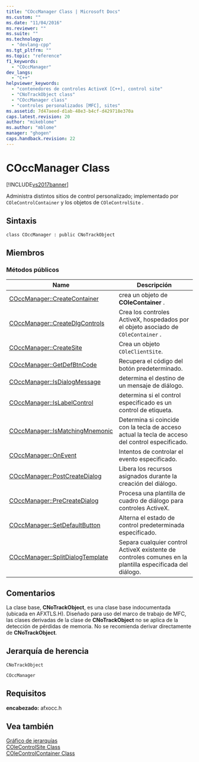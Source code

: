 ```yaml
---
title: "COccManager Class | Microsoft Docs"
ms.custom: ""
ms.date: "11/04/2016"
ms.reviewer: ""
ms.suite: ""
ms.technology: 
  - "devlang-cpp"
ms.tgt_pltfrm: ""
ms.topic: "reference"
f1_keywords: 
  - "COccManager"
dev_langs: 
  - "C++"
helpviewer_keywords: 
  - "contenedores de controles ActiveX [C++], control site"
  - "CNoTrackObject class"
  - "COccManager class"
  - "controles personalizados [MFC], sites"
ms.assetid: 7d47aeed-d1ab-48e3-b4cf-d429718e370a
caps.latest.revision: 20
author: "mikeblome"
ms.author: "mblome"
manager: "ghogen"
caps.handback.revision: 22
---
```

# COccManager Class
[!INCLUDE[vs2017banner](../../assembler/inline/includes/vs2017banner.md)]

Administra distintos sitios de control personalizado; implementado por `COleControlContainer` y los objetos de `COleControlSite` .  
  
## Sintaxis  
  
```  
class COccManager : public CNoTrackObject  
```  
  
## Miembros  
  
### Métodos públicos  
  
|Name|Descripción|  
|----------|-----------------|  
|[COccManager::CreateContainer](../Topic/COccManager::CreateContainer.md)|crea un objeto de **COleContainer** .|  
|[COccManager::CreateDlgControls](../Topic/COccManager::CreateDlgControls.md)|Crea los controles ActiveX, hospedados por el objeto asociado de `COleContainer` .|  
|[COccManager::CreateSite](../Topic/COccManager::CreateSite.md)|Crea un objeto `COleClientSite`.|  
|[COccManager::GetDefBtnCode](../Topic/COccManager::GetDefBtnCode.md)|Recupera el código del botón predeterminado.|  
|[COccManager::IsDialogMessage](../Topic/COccManager::IsDialogMessage.md)|determina el destino de un mensaje de diálogo.|  
|[COccManager::IsLabelControl](../Topic/COccManager::IsLabelControl.md)|determina si el control especificado es un control de etiqueta.|  
|[COccManager::IsMatchingMnemonic](../Topic/COccManager::IsMatchingMnemonic.md)|Determina si coincide con la tecla de acceso actual la tecla de acceso del control especificado.|  
|[COccManager::OnEvent](../Topic/COccManager::OnEvent.md)|Intentos de controlar el evento especificado.|  
|[COccManager::PostCreateDialog](../Topic/COccManager::PostCreateDialog.md)|Libera los recursos asignados durante la creación del diálogo.|  
|[COccManager::PreCreateDialog](../Topic/COccManager::PreCreateDialog.md)|Procesa una plantilla de cuadro de diálogo para controles ActiveX.|  
|[COccManager::SetDefaultButton](../Topic/COccManager::SetDefaultButton.md)|Alterna el estado de control predeterminada especificado.|  
|[COccManager::SplitDialogTemplate](../Topic/COccManager::SplitDialogTemplate.md)|Separa cualquier control ActiveX existente de controles comunes en la plantilla especificada del diálogo.|  
  
## Comentarios  
 La clase base, **CNoTrackObject**, es una clase base indocumentada \(ubicada en AFXTLS.H\).  Diseñado para uso del marco de trabajo de MFC, las clases derivadas de la clase de **CNoTrackObject** no se aplica de la detección de pérdidas de memoria.  No se recomienda derivar directamente de **CNoTrackObject**.  
  
## Jerarquía de herencia  
 `CNoTrackObject`  
  
 `COccManager`  
  
## Requisitos  
 **encabezado:** afxocc.h  
  
## Vea también  
 [Gráfico de jerarquías](../../mfc/hierarchy-chart.md)   
 [COleControlSite Class](../../mfc/reference/colecontrolsite-class.md)   
 [COleControlContainer Class](../../mfc/reference/colecontrolcontainer-class.md)